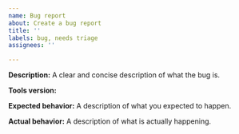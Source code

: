 ```yaml
---
name: Bug report
about: Create a bug report
title: ''
labels: bug, needs triage
assignees: ''

---
```

<!--- Before opening up a new bug report, please make sure to check for similar existing issues -->

**Description:**
A clear and concise description of what the bug is.


**Tools version:**
<!--- Please specify versions of node and package manager (npm, yarn, pnpm and etc)-->

**Expected behavior:**
A description of what you expected to happen.

**Actual behavior:**
A description of what is actually happening.